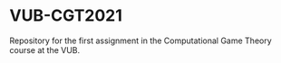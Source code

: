 # VUB-CGT2021
Repository for the first assignment in the Computational Game Theory course at the VUB.
